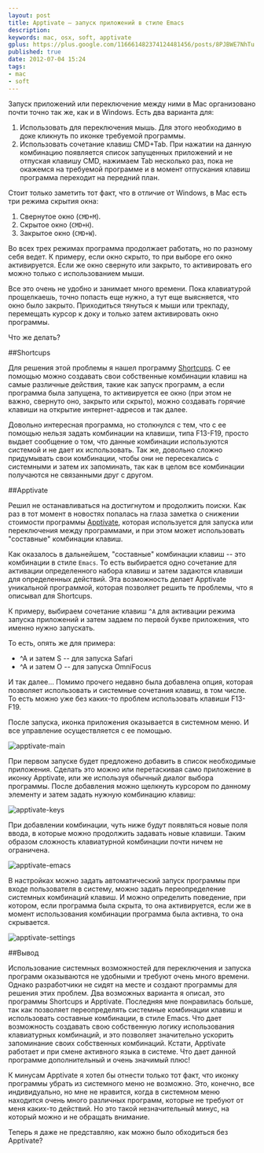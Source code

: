 ```yaml
---
layout: post
title: Apptivate – запуск приложений в стиле Emacs
description: 
keywords: mac, osx, soft, apptivate
gplus: https://plus.google.com/116661482374124481456/posts/8PJBWE7NhTu
published: true
date: 2012-07-04 15:24
tags:
- mac
- soft
---
```


Запуск приложений или переключение между ними в Mac организовано почти точно так же, как и в Windows. Есть два варианта для:

1. Использовать для переключения мышь. Для этого необходимо в доке кликнуть по иконке требуемой программы.
2. Использовать сочетание клавиш CMD+Tab. При нажатии на данную комбинацию появляется список запущенных приложений и не отпуская клавишу CMD, нажимаем Tab несколько раз, пока не окажемся на требуемой программе и в момент отпускания клавиш программа переходит на передний план.

Стоит только заметить тот факт, что в отличие от Windows, в Mac есть три режима скрытия окна:

1. Свернутое окно (`CMD+M`).
2. Скрытое окно (`CMD+H`).
3. Закрытое окно (`CMD+W`).

Во всех трех режимах программа продолжает работать, но по разному себя ведет. К примеру, если окно скрыто, то при выборе его окно активируется. Если же окно свернуто или закрыто, то активировать его можно только с использованием мыши.

Все это очень не удобно и занимает много времени. Пока клавиатурой прощелкаешь, точно попасть еще нужно, а тут еще выясняется, что окно было закрыто. Приходиться тянуться к мыши или трекпаду, перемещать курсор к доку и только затем активировать окно программы.

Что же делать?

##Shortcups

Для решения этой проблемы я нашел программу [Shortcups](http://itunes.apple.com/ru/app/shortcuts/id402271673?mt=12 "Shortcups - App Store"). С ее помощью можно создавать свои собственные комбинации клавиш на самые различные действия, такие как запуск программ, а если программа была запущена, то активируется ее окно (при этом не важно, свернуто оно, закрыто или скрыто), можно создавать горячие клавиши на открытие интернет-адресов и так далее. 

Довольно интересная программа, но столкнулся с тем, что с ее помощью нельзя задать комбинации на клавиши, типа F13-F19, просто выдает сообщение о том, что данные комбинации используются системой и не дает их использовать. Так же, довольно сложно придумывать свои комбинации, чтобы они не пересекались с системными и затем их запоминать, так как в целом все комбинации получаются не связанными друг с другом.

##Apptivate

Решил не останавливаться на достигнутом и продолжить поиски. Как раз в тот момент в новостях попалась на глаза заметка о снижении стоимости программы [Apptivate](http://itunes.apple.com/ru/app/apptivate/id412442297?mt=12 "Apptivate - App Store"), которая используется для запуска или переключения между программами, и при этом может использовать "составные" комбинации клавиш.

Как оказалось в дальнейшем, "составные" комбинации клавиш&nbsp;--&nbsp;это комбинации в стиле `Emacs`. То есть выбирается одно сочетание для активации определенного набора клавиш и затем задаются клавиши для определенных действий. Эта возможность делает Apptivate уникальной программой, которая позволяет решить те проблемы, что я описывал для Shortcups.

К примеру, выбираем сочетание клавиш `^A` для активации режима запуска приложений и затем задаем по первой букве приложения, что именно нужно запускать.

То есть, опять же для примера:

- ^A и затем S -- для запуска Safari
- ^A и затем O -- для запуска OmniFocus

И так далее... Помимо прочего недавно была добавлена опция, которая позволяет использовать и системные сочетания клавиш, в том числе. То есть можно уже без каких-то проблем использовать клавиши F13-F19.

После запуска, иконка приложения оказывается в системном меню. И все управление осуществляется с ее помощью.

![apptivate-main](http://static.juev.org/2012/07/apptivate-main.png "Apptivate Main")

При первом запуске будет предложено добавить в список необходимые приложения. Сделать это можно или перетаскивая само приложение в иконку Apptivate, или же используя обычный диалог выбора программы. После добавления можно щелкнуть курсором по данному элементу и затем задать нужную комбинацию клавиш:

![apptivate-keys](http://static.juev.org/2012/07/apptivate-keys.png "Apptivate Keys")

При добавлении комбинации, чуть ниже будут появляться новые поля ввода, в которые можно продолжить задавать новые клавиши. Таким образом сложность клавиатурной комбинации почти ничем не ограничена.

![apptivate-emacs](http://static.juev.org/2012/07/apptivate-emacs.png "Apptivate Emacs")

В настройках можно задать автоматический запуск программы при входе пользователя в систему, можно задать переопределение системных комбинаций клавиш. И можно определить поведение, при котором, если программа была скрыта, то она активируется, если же в момент использования комбинации программа была активна, то она скрывается.

![apptivate-settings](http://static.juev.org/2012/07/apptivate-settings.png "Apptivate Settings")


##Вывод

Использование системных возможностей для переключения и запуска программ оказываются не удобными и требуют очень много времени. Однако разработчики не сидят на месте и создают программы для решения этих проблем. Два возможных варианта я описал, это программы Shortcups и Apptivate. Последняя мне понравилась больше, так как позволяет переопределять системные комбинации клавиш и использовать составные комбинации, в стиле Emacs. Что дает возможность создавать свою собственную логику использования клавиатурных комбинаций, и это позволяет значительно ускорить запоминание своих собственных комбинаций. Кстати, Apptivate работает и при смене активного языка в системе. Что дает данной программе дополнительный и очень значимый плюс!

К минусам Apptivate я хотел бы отнести только тот факт, что иконку программы убрать из системного меню не возможно. Это, конечно, все индивидуально, но мне не нравится, когда в системном меню находится очень много различных программ, которые не требуют от меня каких-то действий. Но это такой незначительный минус, на который можно и не обращать внимание.

Теперь я даже не представляю, как можно было обходиться без Apptivate?
